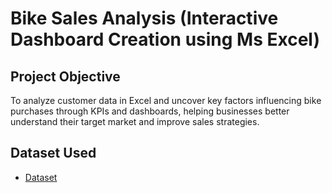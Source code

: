 # Bike Sales Analysis (Interactive Dashboard Creation using Ms Excel)
## Project Objective
To analyze customer data in Excel and uncover key factors influencing bike purchases through KPIs and dashboards, helping businesses better understand their target market and improve sales strategies.
## Dataset Used
- <a href="https://github.com/AlexTheAnalyst/Excel-Tutorial/blob/main/Excel%20Project%20Dataset.xlsx">Dataset</a>
